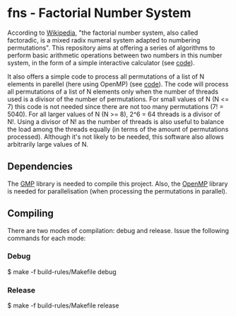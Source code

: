 # fns - Factorial Number System

According to [Wikipedia](https://en.wikipedia.org/wiki/Factorial_number_system), "the factorial number system,
also called factoradic, is a mixed radix numeral system adapted to numbering permutations". This repository aims
at offering a series of algorithms to perform basic arithmetic operations between two numbers in this number system,
in the form of a simple interactive calculator (see [code](https://github.com/lluisalemanypuig/fns/blob/master/src/calculator.cpp)).

It also offers a simple code to process all permutations of a list of N elements in parellel (here using OpenMP)
(see [code](https://github.com/lluisalemanypuig/fns/blob/master/src/permutations.cpp)). The code will process all
permutations of a list of N elements only when the number of threads used is a divisor of the number of permutations.
For small values of N (N <= 7) this code is not needed since there are not too many permutations (7! = 5040). For
all larger values of N (N >= 8), 2^6 = 64 threads is a divisor of N!. Using a divisor of N! as the number of threads
is also useful to balance the load among the threads equally (in terms of the amount of permutations processed).
Although it's not likely to be needed, this software also allows arbitrarily large values of N.

## Dependencies

The [GMP](https://gmplib.org/) library is needed to compile this project. Also, the [OpenMP](http://www.openmp.org/)
library is needed for parallelisation (when processing the permutations in parallel).

## Compiling

There are two modes of compilation: debug and release. Issue the following commands for each mode:

### Debug

$ make -f build-rules/Makefile debug

### Release

$ make -f build-rules/Makefile release
